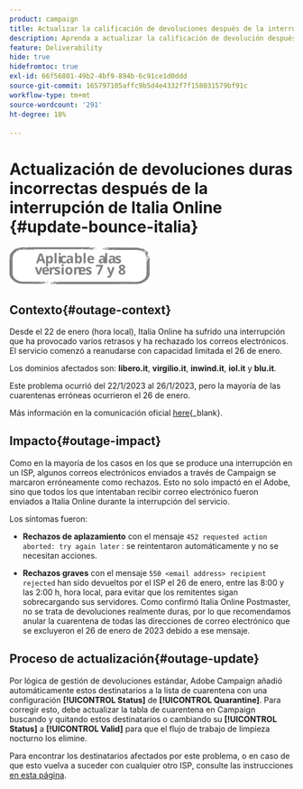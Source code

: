 ```yaml
---
product: campaign
title: Actualizar la calificación de devoluciones después de la interrupción de Italia Online
description: Aprenda a actualizar la calificación de devolución después de la interrupción de Italia Online
feature: Deliverability
hide: true
hidefromtoc: true
exl-id: 66f56801-49b2-4bf9-894b-6c91ce1d0ddd
source-git-commit: 165797105affc9b5d4e4332f7f158031579bf91c
workflow-type: tm+mt
source-wordcount: '291'
ht-degree: 18%

---
```


# Actualización de devoluciones duras incorrectas después de la interrupción de Italia Online {#update-bounce-italia}

![](../../assets/common.svg)

## Contexto{#outage-context}

Desde el 22 de enero (hora local), Italia Online ha sufrido una interrupción que ha provocado varios retrasos y ha rechazado los correos electrónicos. El servicio comenzó a reanudarse con capacidad limitada el 26 de enero.

Los dominios afectados son: **libero.it**, **virgilio.it**, **inwind.it**, **iol.it** y **blu.it**.

Este problema ocurrió del 22/1/2023 al 26/1/2023, pero la mayoría de las cuarentenas erróneas ocurrieron el 26 de enero.

Más información en la comunicación oficial [here](https://tecnologia.libero.it/avviato-il-ritorno-online-di-libero-mail-e-virgilio-mail-66832){_blank}.


## Impacto{#outage-impact}

Como en la mayoría de los casos en los que se produce una interrupción en un ISP, algunos correos electrónicos enviados a través de Campaign se marcaron erróneamente como rechazos. Esto no solo impactó en el Adobe, sino que todos los que intentaban recibir correo electrónico fueron enviados a Italia Online durante la interrupción del servicio.

Los síntomas fueron:

* **Rechazos de aplazamiento** con el mensaje `452 requested action aborted: try again later` : se reintentaron automáticamente y no se necesitan acciones.

* **Rechazos graves** con el mensaje `550 <email address> recipient rejected` han sido devueltos por el ISP el 26 de enero, entre las 8:00 y las 2:00 h, hora local, para evitar que los remitentes sigan sobrecargando sus servidores. Como confirmó Italia Online Postmaster, no se trata de devoluciones realmente duras, por lo que recomendamos anular la cuarentena de todas las direcciones de correo electrónico que se excluyeron el 26 de enero de 2023 debido a ese mensaje.

## Proceso de actualización{#outage-update}

Por lógica de gestión de devoluciones estándar, Adobe Campaign añadió automáticamente estos destinatarios a la lista de cuarentena con una configuración **[!UICONTROL Status]** de **[!UICONTROL Quarantine]**. Para corregir esto, debe actualizar la tabla de cuarentena en Campaign buscando y quitando estos destinatarios o cambiando su **[!UICONTROL Status]** a **[!UICONTROL Valid]** para que el flujo de trabajo de limpieza nocturno los elimine.

Para encontrar los destinatarios afectados por este problema, o en caso de que esto vuelva a suceder con cualquier otro ISP, consulte las instrucciones [en esta página](../../delivery/using/understanding-quarantine-management.md#unquarantine-bulk).

